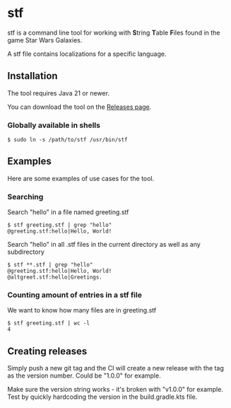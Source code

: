 # stf
stf is a command line tool for working with **S**tring **T**able **F**iles found in the game Star Wars Galaxies.

A stf file contains localizations for a specific language.

## Installation
The tool requires Java 21 or newer.

You can download the tool on the [Releases page](https://github.com/madsboddum/stf/releases). 

### Globally available in shells
```shell script
$ sudo ln -s /path/to/stf /usr/bin/stf
```

## Examples
Here are some examples of use cases for the tool.

### Searching
Search "hello" in a file named greeting.stf
```shell script
$ stf greeting.stf | grep "hello"
@greeting.stf:hello|Hello, World!
```

Search "hello" in all .stf files in the current directory as well as any subdirectory
```shell script
$ stf **.stf | grep "hello"
@greeting.stf:hello|Hello, World!
@altgreet.stf:hello|Greetings.
```

### Counting amount of entries in a stf file
We want to know how many files are in greeting.stf
```shell script
$ stf greeting.stf | wc -l
4
```

## Creating releases

Simply push a new git tag and the CI will create a new release with the tag as the version number. Could be "1.0.0" for example.

Make sure the version string works - it's broken with "v1.0.0" for example. Test by quickly hardcoding the version in the build.gradle.kts file.
